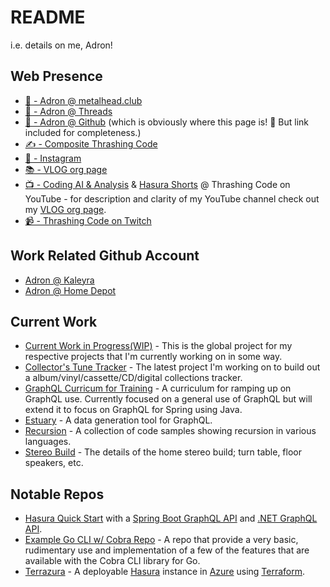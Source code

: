 # README

i.e. details on me, Adron!

## Web Presence

* [🐘 - Adron @ metalhead.club](https://metalhead.club/web/@adron)
* [🧵 - Adron @ Threads](https://www.threads.net/@adron)
* [🔩 - Adron @ Github](https://github.com/Adron) (which is obviously where this page is! 🤣 But link included for completeness.)
* [✍️ - Composite Thrashing Code](https://compositecode.blog)
* [📸 - Instagram](https://www.instagram.com/adron)
* [📚 - VLOG org page](vlog-org.md)
* [📺 - Coding AI & Analysis](https://www.youtube.com/playlist?list=PL4f75Y6Ce5st7_CKBL4jKsm4K8fV9Mwuz) & [Hasura Shorts](https://www.youtube.com/playlist?list=PL4f75Y6Ce5sty7iWwLUq55aZNiA9u7vWc) @ Thrashing Code on YouTube - for description and clarity of my YouTube channel check out my [VLOG org page](vlog-org.md).
* [📹 - Thrashing Code on Twitch](https://twitch.tv/thrashingcode)

## Work Related Github Account

* [Adron @ Kaleyra](https://github.com/adronkaleyra)
* [Adron @ Home Depot](https://github.com/adron-orange)

## Current Work

* [Current Work in Progress(WIP)](https://github.com/users/Adron/projects/2) - This is the global project for my respective projects that I'm currently working on in some way.
* [Collector's Tune Tracker](https://github.com/Adron/collectorstunetracker) - The latest project I'm working on to build out a album/vinyl/cassette/CD/digital collections tracker.
* [GraphQL Curricum for Training](https://adron.github.io/adrons-graphql-enterprise-course/) - A curriculum for ramping up on GraphQL use. Currently focused on a general use of GraphQL but will extend it to focus on GraphQL for Spring using Java.
* [Estuary](https://adron.github.io/estuary/) - A data generation tool for GraphQL.
* [Recursion](https://github.com/Adron/recursions) - A collection of code samples showing recursion in various languages.
* [Stereo Build](https://github.com/Adron/stereo-build) - The details of the home stereo build; turn table, floor speakers, etc.

## Notable Repos

* [Hasura Quick Start](https://github.com/Adron/hasura-quick-start) with a [Spring Boot GraphQL API](https://github.com/Adron/hasura-spring-boot-graphql) and [.NET GraphQL API](https://github.com/Adron/hasura-dotnet-graphql).
* [Example Go CLI w/ Cobra Repo](https://github.com/Adron/cobra-cli-samples) - A repo that provide a very basic, rudimentary use and implementation of a few of the features that are available with the Cobra CLI library for Go.
* [Terrazura](https://adron.github.io/terrazura/) - A deployable [Hasura](https://hasura.io/) instance in [Azure](https://portal.azure.com/) using [Terraform](https://www.terraform.io/downloads).
